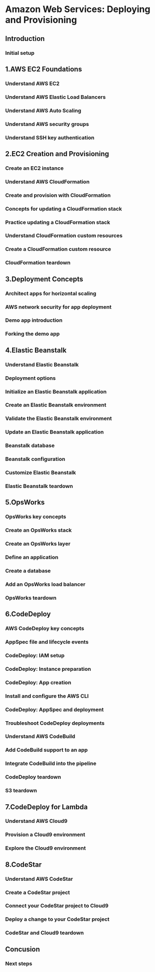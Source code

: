 # Amazon Web Services: Deploying and Provisioning



## Introduction

### Initial setup





## 1.AWS EC2 Foundations

### Understand AWS EC2

### Understand AWS Elastic Load Balancers

### Understand AWS Auto Scaling

### Understand AWS security groups

### Understand SSH key authentication



## 2.EC2 Creation and Provisioning

### Create an EC2 instance

### Understand AWS CloudFormation

### Create and provision with CloudFormation

### Concepts for updating a CloudFormation stack

### Practice updating a CloudFormation stack

### Understand CloudFormation custom resources

### Create a CloudFormation custom resource

### CloudFormation teardown



## 3.Deployment Concepts

### Architect apps for horizontal scaling

### AWS network security for app deployment

### Demo app introduction

### Forking the demo app



## 4.Elastic Beanstalk

### Understand Elastic Beanstalk

### Deployment options

### Initialize an Elastic Beanstalk application

### Create an Elastic Beanstalk environment

### Validate the Elastic Beanstalk environment

### Update an Elastic Beanstalk application

### Beanstalk database

### Beanstalk configuration

### Customize Elastic Beanstalk

### Elastic Beanstalk teardown



## 5.OpsWorks

### OpsWorks key concepts

### Create an OpsWorks stack

### Create an OpsWorks layer

### Define an application

### Create a database

### Add an OpsWorks load balancer

### OpsWorks teardown



## 6.CodeDeploy

### AWS CodeDeploy key concepts

### AppSpec file and lifecycle events

### CodeDeploy: IAM setup

### CodeDeploy: Instance preparation

### CodeDeploy: App creation

### Install and configure the AWS CLI

### CodeDeploy: AppSpec and deployment

### Troubleshoot CodeDeploy deployments

### Understand AWS CodeBuild

### Add CodeBuild support to an app

### Integrate CodeBuild into the pipeline

### CodeDeploy teardown

### S3 teardown



## 7.CodeDeploy for Lambda

### Understand AWS Cloud9

### Provision a Cloud9 environment

### Explore the Cloud9 environment



## 8.CodeStar

### Understand AWS CodeStar

### Create a CodeStar project

### Connect your CodeStar project to Cloud9

### Deploy a change to your CodeStar project

### CodeStar and Cloud9 teardown

## Concusion

### Next steps